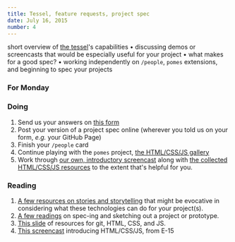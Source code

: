 ```yaml
---
title: Tessel, feature requests, project spec
date: July 16, 2015
number: 4
---
```


short overview of [the tessel](http://tessel.io)'s capabilities • discussing demos or screencasts that would be especially useful for your project • what makes for a good spec? • working independently on `/people`, `pomes` extensions, and beginning to spec your projects

### For Monday

### Doing

1. Send us your answers on [this form](https://docs.google.com/forms/d/1EB7RQ5KidhqinzCylJVebm02Nth-ihMmCfeHJAtgErU/viewform)
2. Post your version of a project spec online (wherever you told us on your form, _e.g._ your GitHub Page)
3. Finish your `/people` card
4. Continue playing with the `pomes` project, [the HTML/CSS/JS gallery](https://github.com/dgmds15/html-css-js-gallery)
5. Work through [our own, introductory screencast](https://github.com/dgmds15/HTML.CSS.JS-Intro) along with [the collected HTML/CSS/JS resources](/sessions/3/#resources) to the extent that's helpful for you.

### Reading

1.  [A few resources on stories and storytelling](https://gist.github.com/aresnick/11ff4be3cf5b861c4748) that might be evocative in considering what these technologies can do for your project(s).
2. [A few readings](https://gist.github.com/aresnick/20213ebaa69fc38f86a7) on spec-ing and sketching out a project or prototype.
3. [This slide](/sessions/3/#resources) of resources for git, HTML, CSS, and JS.
4. [This screencast](https://github.com/dgmds15/HTML.CSS.JS-Intro) introducing HTML/CSS/JS, from E-15
